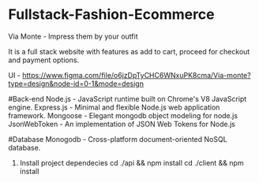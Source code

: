 # Fullstack-Fashion-Ecommerce
Via Monte - Impress them by your outfit

It is a full stack website with features as add to cart, proceed for checkout and payment options.

UI - https://www.figma.com/file/o6jzDpTyCHC6WNxuPK8cma/Via-monte?type=design&node-id=0-1&mode=design

#Back-end 
Node.js - JavaScript runtime built on Chrome's V8 JavaScript engine.
Express.js - Minimal and flexible Node.js web application framework.
Mongoose - Elegant mongodb object modeling for node.js
JsonWebToken - An implementation of JSON Web Tokens for Node.js

#Database
Monogodb - Cross-platform document-oriented NoSQL database.

1. Install project dependecies
   cd ./api && npm install
   cd ./client && npm install
